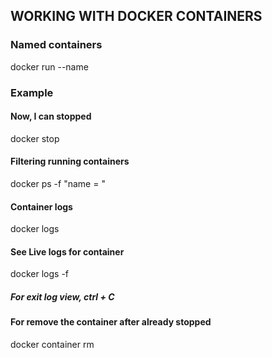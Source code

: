 ## WORKING WITH DOCKER CONTAINERS

### Named containers
docker run --name <container-name> <image-name>

### Example
#### Now, I can stopped
docker stop <container-name>

#### Filtering running containers
docker ps -f "name = <image-name>"

#### Container logs
docker logs <container-id>

#### See Live logs for container
docker logs -f <container-id>
##### For exit log view, ctrl + C 

#### For remove the container after already stopped
docker container rm <container-id>


